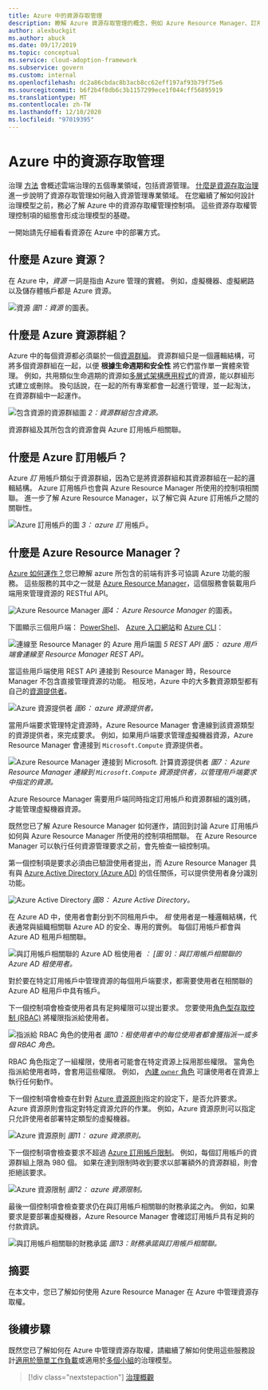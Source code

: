 ```yaml
---
title: Azure 中的資源存取管理
description: 瞭解 Azure 資源存取管理的概念，例如 Azure Resource Manager、訂用帳戶、資源群組和資源。
author: alexbuckgit
ms.author: abuck
ms.date: 09/17/2019
ms.topic: conceptual
ms.service: cloud-adoption-framework
ms.subservice: govern
ms.custom: internal
ms.openlocfilehash: dc2a86cbdac8b3acb8cc62eff197af93b79f75e6
ms.sourcegitcommit: b6f2b4f8db6c3b1157299ece1f044cff56895919
ms.translationtype: MT
ms.contentlocale: zh-TW
ms.lasthandoff: 12/10/2020
ms.locfileid: "97019395"
---
```

# <a name="resource-access-management-in-azure"></a>Azure 中的資源存取管理

治理 [方法](../index.md) 會概述雲端治理的五個專業領域，包括資源管理。 [什麼是資源存取治理](./index.md)進一步說明了資源存取管理如何融入資源管理專業領域。 在您繼續了解如何設計治理模型之前，務必了解 Azure 中的資源存取權管理控制項。 這些資源存取權管理控制項的組態會形成治理模型的基礎。

一開始請先仔細看看資源在 Azure 中的部署方式。

## <a name="what-is-an-azure-resource"></a>什麼是 Azure 資源？

在 Azure 中，*資源* 一詞是指由 Azure 管理的實體。 例如，虛擬機器、虛擬網路以及儲存體帳戶都是 Azure 資源。

![資源 ](../../_images/govern/design/governance-1-9.png)
 *圖1：資源* 的圖表。

## <a name="what-is-an-azure-resource-group"></a>什麼是 Azure 資源群組？

Azure 中的每個資源都必須屬於一個[資源群組](/azure/azure-resource-manager/management/overview#resource-groups)。 資源群組只是一個邏輯結構，可將多個資源群組在一起，以便 **根據生命週期和安全性** 將它們當作單一實體來管理。 例如，共用類似生命週期的資源如[多層式架構應用程式](/azure/architecture/guide/architecture-styles/n-tier)的資源，能以群組形式建立或刪除。 換句話說，在一起的所有專案都會一起進行管理，並一起淘汰，在資源群組中一起運作。

![包含資源的資源群組圖 ](../../_images/govern/design/governance-1-10.png)
 *2：資源群組包含資源。*

資源群組及其所包含的資源會與 Azure 訂用帳戶相關聯。

## <a name="what-is-an-azure-subscription"></a>什麼是 Azure 訂用帳戶？

Azure *訂* 用帳戶類似于資源群組，因為它是將資源群組和其資源群組在一起的邏輯結構。 Azure 訂用帳戶也會與 Azure Resource Manager 所使用的控制項相關聯。 進一步了解 Azure Resource Manager，以了解它與 Azure 訂用帳戶之間的關聯性。

![Azure 訂用帳戶的圖 ](../../_images/govern/design/governance-1-11.png)
 *3： azure 訂* 用帳戶。

## <a name="what-is-azure-resource-manager"></a>什麼是 Azure Resource Manager？

[Azure 如何運作？](../../get-started/what-is-azure.md)您已瞭解 azure 所包含的前端有許多可協調 Azure 功能的服務。 這些服務的其中之一就是 [Azure Resource Manager](/azure/azure-resource-manager)，這個服務會裝載用戶端用來管理資源的 RESTful API。

![Azure Resource Manager ](../../_images/govern/design/governance-1-12.png)
 *圖4： Azure Resource Manager* 的圖表。

下圖顯示三個用戶端： [PowerShell](/powershell/azure/overview)、 [Azure 入口網站](https://portal.azure.com)和 [Azure CLI](/cli/azure)：

![連線至 Resource Manager 的 Azure 用戶端圖 ](../../_images/govern/design/governance-1-13.png)
 *5 REST API 圖5： azure 用戶端會連線至 Resource Manager REST API。*

當這些用戶端使用 REST API 連接到 Resource Manager 時，Resource Manager 不包含直接管理資源的功能。 相反地，Azure 中的大多數資源類型都有自己的[資源提供者](/azure/azure-resource-manager/management/overview#terminology)。

![Azure 資源提供者 ](../../_images/govern/design/governance-1-14.png)
 *圖6： azure 資源提供者。*

當用戶端要求管理特定資源時，Azure Resource Manager 會連線到該資源類型的資源提供者，來完成要求。 例如，如果用戶端要求管理虛擬機器資源，Azure Resource Manager 會連接到 `Microsoft.Compute` 資源提供者。

![Azure Resource Manager 連接到 Microsoft. 計算資源提供者 ](../../_images/govern/design/governance-1-15.png)
 *圖7： Azure Resource Manager 連線到 `Microsoft.Compute` 資源提供者，以管理用戶端要求中指定的資源。*

Azure Resource Manager 需要用戶端同時指定訂用帳戶和資源群組的識別碼，才能管理虛擬機器資源。

既然您已了解 Azure Resource Manager 如何運作，請回到討論 Azure 訂用帳戶如何與 Azure Resource Manager 所使用的控制項相關聯。 在 Azure Resource Manager 可以執行任何資源管理要求之前，會先檢查一組控制項。

第一個控制項是要求必須由已驗證使用者提出，而 Azure Resource Manager 具有與 [Azure Active Directory (Azure AD)](/azure/active-directory) 的信任關係，可以提供使用者身分識別功能。

![Azure Active Directory ](../../_images/govern/design/governance-1-16.png)
 *圖8： Azure Active Directory。*

在 Azure AD 中，使用者會劃分到不同租用戶中。 *租* 使用者是一種邏輯結構，代表通常與組織相關聯 Azure AD 的安全、專用的實例。 每個訂用帳戶都會與 Azure AD 租用戶相關聯。

![與訂用帳戶相關聯的 Azure AD 租使用者 ](../../_images/govern/design/governance-1-17.png)
 *： [圖 9]：與訂用帳戶相關聯的 Azure AD 租使用者。*

對於要在特定訂用帳戶中管理資源的每個用戶端要求，都需要使用者在相關聯的 Azure AD 租用戶中具有帳戶。

下一個控制項會檢查使用者具有足夠權限可以提出要求。 您要使用[角色型存取控制 (RBAC)](/azure/role-based-access-control) 將權限指派給使用者。

![指派給 RBAC 角色的使用者 ](../../_images/govern/design/governance-1-18.png)
 *圖10：租使用者中的每位使用者都會獲指派一或多個 RBAC 角色。*

RBAC 角色指定了一組權限，使用者可能會在特定資源上採用那些權限。 當角色指派給使用者時，會套用這些權限。 例如， [內建 `owner` 角色](/azure/role-based-access-control/built-in-roles#owner) 可讓使用者在資源上執行任何動作。

下一個控制項會檢查在針對 [Azure 資源原則](/azure/governance/policy)指定的設定下，是否允許要求。 Azure 資源原則會指定對特定資源允許的作業。 例如，Azure 資源原則可以指定只允許使用者部署特定類型的虛擬機器。

![Azure 資源原則 ](../../_images/govern/design/governance-1-19.png)
 *圖11： azure 資源原則。*

下一個控制項會檢查要求不超過 [Azure 訂用帳戶限制](/azure/azure-resource-manager/management/azure-subscription-service-limits)。 例如，每個訂用帳戶的資源群組上限為 980 個。 如果在達到限制時收到要求以部署額外的資源群組，則會拒絕該要求。

![Azure 資源限制 ](../../_images/govern/design/governance-1-20.png)
 *圖12： azure 資源限制。*

最後一個控制項會檢查要求仍在與訂用帳戶相關聯的財務承諾之內。 例如，如果要求是要部署虛擬機器，Azure Resource Manager 會確認訂用帳戶具有足夠的付款資訊。

![與訂用帳戶相關聯的財務承諾 ](../../_images/govern/design/governance-1-21.png)
 *圖13：財務承諾與訂用帳戶相關聯。*

## <a name="summary"></a>摘要

在本文中，您已了解如何使用 Azure Resource Manager 在 Azure 中管理資源存取權。

## <a name="next-steps"></a>後續步驟

既然您已了解如何在 Azure 中管理資源存取權，請繼續了解如何使用這些服務設計[適用於簡單工作負載](./governance-simple-workload.md)或適用於[多個小組](./governance-multiple-teams.md)的治理模型。

> [!div class="nextstepaction"]
> [治理概觀](../index.md)
